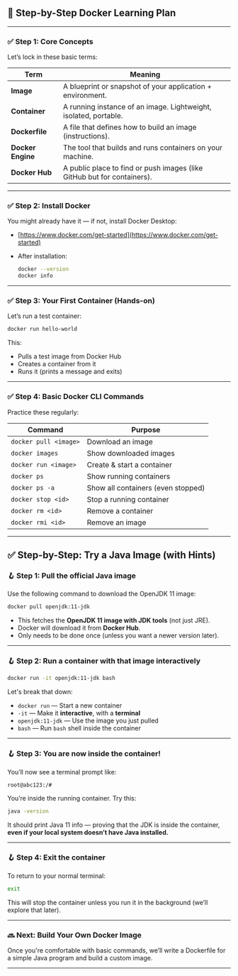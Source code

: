 ## 🧭 Step-by-Step Docker Learning Plan

---

### ✅ Step 1: Core Concepts

Let’s lock in these basic terms:

| Term              | Meaning                                                                 |
| ----------------- | ----------------------------------------------------------------------- |
| **Image**         | A blueprint or snapshot of your application + environment.              |
| **Container**     | A running instance of an image. Lightweight, isolated, portable.        |
| **Dockerfile**    | A file that defines how to build an image (instructions).               |
| **Docker Engine** | The tool that builds and runs containers on your machine.               |
| **Docker Hub**    | A public place to find or push images (like GitHub but for containers). |

---

### ✅ Step 2: Install Docker

You might already have it — if not, install Docker Desktop:

* [https://www.docker.com/get-started](https://www.docker.com/get-started)
* After installation:

  ```bash
  docker --version
  docker info
  ```

---

### ✅ Step 3: Your First Container (Hands-on)

Let’s run a test container:

```bash
docker run hello-world
```

This:

* Pulls a test image from Docker Hub
* Creates a container from it
* Runs it (prints a message and exits)

---

### ✅ Step 4: Basic Docker CLI Commands

Practice these regularly:

| Command               | Purpose                            |
| --------------------- | ---------------------------------- |
| `docker pull <image>` | Download an image                  |
| `docker images`       | Show downloaded images             |
| `docker run <image>`  | Create & start a container         |
| `docker ps`           | Show running containers            |
| `docker ps -a`        | Show all containers (even stopped) |
| `docker stop <id>`    | Stop a running container           |
| `docker rm <id>`      | Remove a container                 |
| `docker rmi <id>`     | Remove an image                    |

---

## ✅ Step-by-Step: Try a Java Image (with Hints)

### 🪝 Step 1: Pull the official Java image

Use the following command to download the OpenJDK 11 image:

```bash
docker pull openjdk:11-jdk
```

* This fetches the **OpenJDK 11 image with JDK tools** (not just JRE).
* Docker will download it from **Docker Hub**.
* Only needs to be done once (unless you want a newer version later).

---

### 🪝 Step 2: Run a container with that image interactively

```bash
docker run -it openjdk:11-jdk bash
```

Let's break that down:

* `docker run` — Start a new container
* `-it` — Make it **interactive**, with a **terminal**
* `openjdk:11-jdk` — Use the image you just pulled
* `bash` — Run `bash` shell inside the container

---

### 🪝 Step 3: You are now inside the container!

You’ll now see a terminal prompt like:

```
root@abc123:/#
```

You’re inside the running container. Try this:

```bash
java -version
```

It should print Java 11 info — proving that the JDK is inside the container, **even if your local system doesn’t have Java installed.**

---

### 🪝 Step 4: Exit the container

To return to your normal terminal:

```bash
exit
```

This will stop the container unless you run it in the background (we’ll explore that later).

---

### 🔜 Next: Build Your Own Docker Image

Once you're comfortable with basic commands, we’ll write a Dockerfile for a simple Java program and build a custom image.

---

